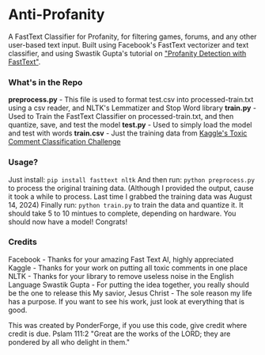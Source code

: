 # Anti-Profanity
 A FastText Classifier for Profanity, for filtering games, forums, and any other user-based text input.
 Built using Facebook's FastText vectorizer and text classifier, and using Swastik Gupta's tutorial on ["Profanity Detection with FastText"](https://towardsdatascience.com/profanity-detection-with-fasttext-ab2b3d63264f).
### What's in the Repo
**preprocess.py** - This file is used to format test.csv into processed-train.txt using a csv reader, and NLTK's Lemmatizer and Stop Word library
**train.py** - Used to Train the FastText Classifier on processed-train.txt, and then quantize, save, and test the model
**test.py** - Used to simply load the model and test with words
**train.csv** - Just the training data from [Kaggle's Toxic Comment Classification Challenge](https://www.kaggle.com/c/jigsaw-toxic-comment-classification-challenge/data?select=train.csv.zip)
### Usage? 
Just install:
`pip install fasttext nltk`
And then run:
`python preprocess.py`
to process the original training data. (Although I provided the output, cause it took a while to process. Last time I grabbed the training data was August 14, 2024)
Finally run:
`python train.py`
to train the data and quantize it. It should take 5 to 10 mintues to complete, depending on hardware.
You should now have a model! Congrats!

### Credits
Facebook - Thanks for your amazing Fast Text AI, highly appreciated
Kaggle - Thanks for your work on putting all toxic comments in one place
NLTK - Thanks for your library to remove useless noise in the English Language
Swastik Gupta - For putting the idea together, you really should be the one to release this 
My savior, Jesus Christ - The sole reason my life has a purpose. If you want to see his work, just look at everything that is good. 

This was created by PonderForge, if you use this code, give credit where credit is due.
Pslam 111:2 "Great are the works of the LORD; they are pondered by all who delight in them."